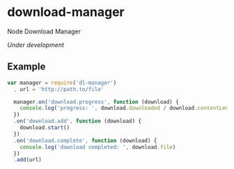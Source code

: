 # download-manager
Node Download Manager

*Under development*

## Example

```js
var manager = require('dl-manager')
  , url = 'http://path.to/file'

  manager.on('download.progress', function (download) {
    console.log('progress: ', download.downloaded / download.contentLength * 100)
  })
  .on('download.add', function (download) {
    download.start()
  })
  .on('download.complete', function (download) {
    console.log('download completed: ', download.file)
  })
  .add(url)
```
